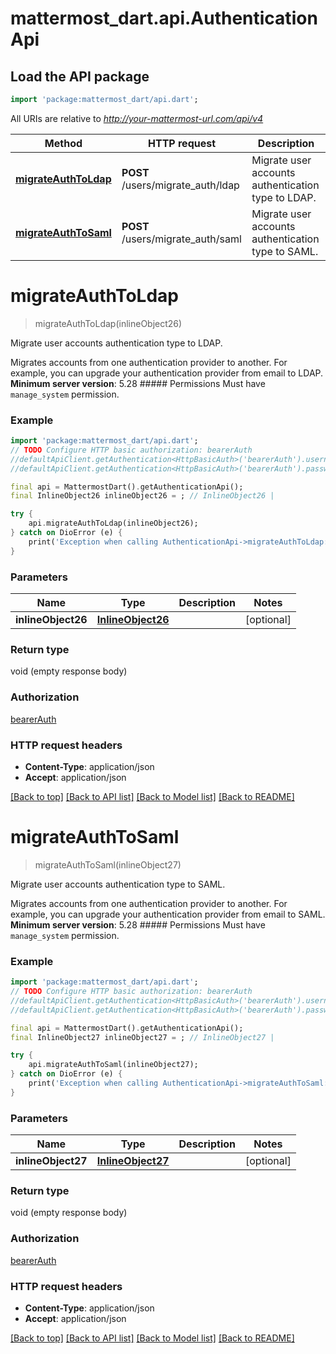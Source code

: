 # mattermost_dart.api.AuthenticationApi

## Load the API package
```dart
import 'package:mattermost_dart/api.dart';
```

All URIs are relative to *http://your-mattermost-url.com/api/v4*

Method | HTTP request | Description
------------- | ------------- | -------------
[**migrateAuthToLdap**](AuthenticationApi.md#migrateauthtoldap) | **POST** /users/migrate_auth/ldap | Migrate user accounts authentication type to LDAP.
[**migrateAuthToSaml**](AuthenticationApi.md#migrateauthtosaml) | **POST** /users/migrate_auth/saml | Migrate user accounts authentication type to SAML.


# **migrateAuthToLdap**
> migrateAuthToLdap(inlineObject26)

Migrate user accounts authentication type to LDAP.

Migrates accounts from one authentication provider to another. For example, you can upgrade your authentication provider from email to LDAP. __Minimum server version__: 5.28 ##### Permissions Must have `manage_system` permission. 

### Example
```dart
import 'package:mattermost_dart/api.dart';
// TODO Configure HTTP basic authorization: bearerAuth
//defaultApiClient.getAuthentication<HttpBasicAuth>('bearerAuth').username = 'YOUR_USERNAME'
//defaultApiClient.getAuthentication<HttpBasicAuth>('bearerAuth').password = 'YOUR_PASSWORD';

final api = MattermostDart().getAuthenticationApi();
final InlineObject26 inlineObject26 = ; // InlineObject26 | 

try {
    api.migrateAuthToLdap(inlineObject26);
} catch on DioError (e) {
    print('Exception when calling AuthenticationApi->migrateAuthToLdap: $e\n');
}
```

### Parameters

Name | Type | Description  | Notes
------------- | ------------- | ------------- | -------------
 **inlineObject26** | [**InlineObject26**](InlineObject26.md)|  | [optional] 

### Return type

void (empty response body)

### Authorization

[bearerAuth](../README.md#bearerAuth)

### HTTP request headers

 - **Content-Type**: application/json
 - **Accept**: application/json

[[Back to top]](#) [[Back to API list]](../README.md#documentation-for-api-endpoints) [[Back to Model list]](../README.md#documentation-for-models) [[Back to README]](../README.md)

# **migrateAuthToSaml**
> migrateAuthToSaml(inlineObject27)

Migrate user accounts authentication type to SAML.

Migrates accounts from one authentication provider to another. For example, you can upgrade your authentication provider from email to SAML. __Minimum server version__: 5.28 ##### Permissions Must have `manage_system` permission. 

### Example
```dart
import 'package:mattermost_dart/api.dart';
// TODO Configure HTTP basic authorization: bearerAuth
//defaultApiClient.getAuthentication<HttpBasicAuth>('bearerAuth').username = 'YOUR_USERNAME'
//defaultApiClient.getAuthentication<HttpBasicAuth>('bearerAuth').password = 'YOUR_PASSWORD';

final api = MattermostDart().getAuthenticationApi();
final InlineObject27 inlineObject27 = ; // InlineObject27 | 

try {
    api.migrateAuthToSaml(inlineObject27);
} catch on DioError (e) {
    print('Exception when calling AuthenticationApi->migrateAuthToSaml: $e\n');
}
```

### Parameters

Name | Type | Description  | Notes
------------- | ------------- | ------------- | -------------
 **inlineObject27** | [**InlineObject27**](InlineObject27.md)|  | [optional] 

### Return type

void (empty response body)

### Authorization

[bearerAuth](../README.md#bearerAuth)

### HTTP request headers

 - **Content-Type**: application/json
 - **Accept**: application/json

[[Back to top]](#) [[Back to API list]](../README.md#documentation-for-api-endpoints) [[Back to Model list]](../README.md#documentation-for-models) [[Back to README]](../README.md)

